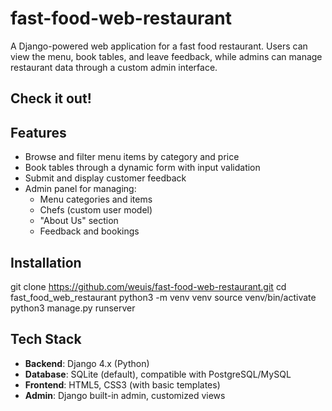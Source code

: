 # fast-food-web-restaurant

A Django-powered web application for a fast food restaurant. 
Users can view the menu, book tables, and leave feedback, 
while admins can manage restaurant data through a custom admin interface.


## Check it out!


## Features

- Browse and filter menu items by category and price
- Book tables through a dynamic form with input validation
- Submit and display customer feedback
- Admin panel for managing:
  - Menu categories and items
  - Chefs (custom user model)
  - "About Us" section
  - Feedback and bookings

## Installation
git clone https://github.com/weuis/fast-food-web-restaurant.git
cd fast_food_web_restaurant
python3 -m venv venv
source venv/bin/activate
python3 manage.py runserver

## Tech Stack

- **Backend**: Django 4.x (Python)
- **Database**: SQLite (default), compatible with PostgreSQL/MySQL
- **Frontend**: HTML5, CSS3 (with basic templates)
- **Admin**: Django built-in admin, customized views

